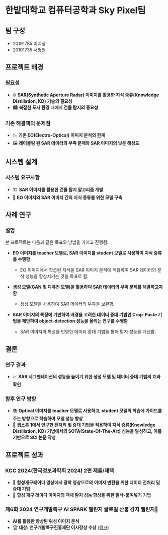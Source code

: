 # 한밭대학교 컴퓨터공학과 Sky Pixel팀

## 팀 구성
- 20191785 이지상
- 20191735 서형원

## 프로젝트 배경

### 필요성
- 🌐 **SAR(Synthetic Aperture Radar) 이미지를 활용한 지식 증류(Knowledge Distillation, KD) 기술의 필요성**
- 🏙️ **복잡한 도시 환경 내에서 건물 탐지의 중요성**

### 기존 해결책의 문제점
- 📉 **기존 EO(Electro-Optical) 이미지 분석의 한계**
- 🖼️ **레이블링 된 SAR 데이터의 부족 문제와 SAR 이미지의 낮은 해상도**

## 시스템 설계

### 시스템 요구사항
- 🏗️ **SAR 이미지를 활용한 건물 탐지 알고리즘 개발**
- 🧠 **EO 이미지와 SAR 이미지 간의 지식 증류를 위한 모델 구축**

## 사례 연구

### 설명
본 프로젝트는 다음과 같은 목표와 방법을 가지고 진행됨:

- **EO 이미지를 teacher 모델로, SAR 이미지를 student 모델로 사용하여 지식 증류를 수행함**
  - EO 이미지에서 학습된 지식을 SAR 이미지 분석에 적용하여 SAR 데이터의 분석 성능을 향상시키는 것을 목표로 함.

- **생성 모델(GAN 및 디퓨전 모델)을 활용하여 SAR 데이터의 부족 문제를 해결하고자 함**
  - 생성 모델을 사용하여 SAR 데이터의 부족을 보완함.

- **SAR 이미지의 특징에 기반하여 배경을 고려한 데이터 증대 기법인 Crop-Paste 기법을 제안하여 object-detection 성능을 올리는 연구를 수행함**
  - SAR 이미지의 특성을 반영한 데이터 증대 기법을 통해 탐지 성능을 개선함.

## 결론

### 연구 결과
- 📈 **SAR 세그멘테이션의 성능을 높이기 위한 생성 모델 및 데이터 증대 기법의 효과 확인**

### 향후 연구 방향
- 📚 **Optical 이미지를 teacher 모델로 사용하고, student 모델의 학습에 가이드를 주는 방향으로 학습하여 모델 성능 향상**
- 🏅 **캡스톤 1에서 연구한 전처리 및 증대 기법을 적용하여 지식 증류(Knowledge Distillation, KD) 기법에서의 SOTA(State-Of-The-Art) 성능을 달성하고, 이를 기반으로 SCI 논문 작성**

## 프로젝트 성과

### KCC 2024(한국정보과학회 2024) 2편 제출/채택
- 📝 **합성개구레이다 영상에서 광학 영상으로의 이미지 변환을 위한 데이터 전처리 및 증대 기법**
- 📝 **합성 개구 레이다 이미지의 객체 탐지 성능 향상을 위한 절삭-붙여넣기 기법**

### 제6회 2024 연구개발특구 AI SPARK 챌린지 글로벌 산불 감지 챌린지🌋
- **AI를 활용한 향상된 위성 이미지 분석**
- 🏆 **대상: 연구개발특구진흥재단 이사장상 수상** ([링크](https://aifactory.space/task/2723/overview))
